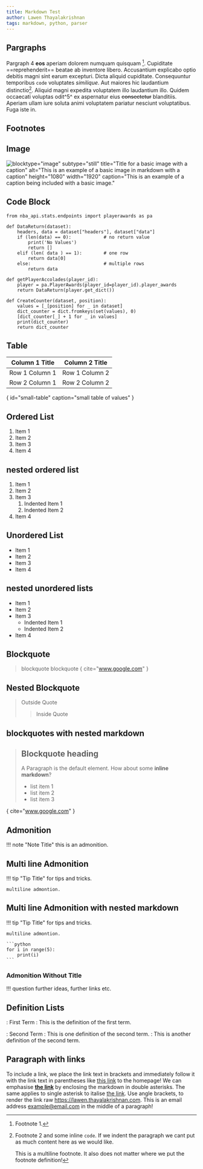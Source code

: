 ```yaml
---
title: Markdown Test
author: Lawen Thayalakrishnan
tags: markdown, python, parser
---
```


## Pargraphs

Pargraph 4 **eos** aperiam dolorem numquam quisquam [^1]. Cupiditate ==reprehenderit== beatae ab inventore libero. Accusantium explicabo optio debitis magni sint earum excepturi. Dicta aliquid cupiditate. Consequuntur temporibus `code` voluptates _similique_. Aut maiores hic laudantium distinctio[^2]. Aliquid magni expedita voluptatem illo laudantium illo. Quidem occaecati voluptas odit^5^ ex aspernatur eius ~~consectetur~~ blanditiis. Aperiam ullam iure soluta animi voluptatem pariatur nesciunt voluptatibus. Fuga iste in.

## Footnotes

[^1]:
    Footnote 1.

[^2]:
    Footnote 2 and some inline `code`.
    If we indent the paragraph we cant put as much content here as we would like.
    
    This is a multiline footnote. It also does not matter where we put the footnote definition!

## Image

![ blocktype="image" subtype="still" title="Title for a basic image with a caption" alt="This is an example of a basic image in markdown with a caption" height="1080" width="1920" caption="This is an example of a caption being included with a basic image." ](https://thayalakrishnan-lawen-prod-media.s3.ap-southeast-2.amazonaws.com/media/images/covers/image2.jpg)

## Code Block

```{ language="python" filename="playerawards.py" }
from nba_api.stats.endpoints import playerawards as pa

def DataReturn(dataset):
    headers, data = dataset["headers"], dataset["data"]
    if (len(data) == 0):            # no return value
        print('No Values')
        return []
    elif (len( data ) == 1):        # one row
        return data[0]
    else:                           # multiple rows
        return data

def getPlayerAccolades(player_id):
    player = pa.PlayerAwards(player_id=player_id).player_awards
    return DataReturn(player.get_dict())

def CreateCounter(dataset, position):
    values = [_[position] for _ in dataset]
    dict_counter = dict.fromkeys(set(values), 0)
    [dict_counter[_] + 1 for _ in values]
    print(dict_counter)
    return dict_counter
```

## Table

| Column 1 Title | Column 2 Title |
| ----------- | ----------- |
| Row 1 Column 1| Row 1 Column 2 |
| Row 2 Column 1| Row 2 Column 2 |
{ id="small-table" caption="small table of values" }

## Ordered List

1. Item 1
2. Item 2
3. Item 3
4. Item 4

## nested ordered list

1. Item 1
2. Item 2
3. Item 3
    1. Indented Item 1
    2. Indented Item 2
4. Item 4

## Unordered List

- Item 1
- Item 2
- Item 3
- Item 4

## nested unordered lists

- Item 1
- Item 2
- Item 3
    - Indented Item 1
    - Indented Item 2
- Item 4

## Blockquote

> blockquote
> blockquote
{ cite="www.google.com" }

## Nested Blockquote

> Outside Quote
>
> > Inside Quote
>

## blockquotes with nested markdown

>
> ## Blockquote heading
>
> A Paragraph is the default element. How about some **inline markdown**?
>
> - list item 1
> - list item 2
> - list item 3
>
{ cite="www.google.com" }

## Admonition

!!! note "Note Title"
    this is an admonition.

## Multi line Admonition

!!! tip "Tip Title"
    for tips and tricks.
    
    multiline admontion.

## Multi line Admonition with nested markdown

!!! tip "Tip Title"
    for tips and tricks.
    
    multiline admontion.
    
    ```python
    for i in range(5):
        print(i)
    ```

### Admonition Without Title

!!! question
    further ideas, further links etc.

## Definition Lists

: First Term
: This is the definition of the first term.

: Second Term
: This is one definition of the second term.
: This is another definition of the second term.

## Paragraph with links

To include a link, we place the link text in brackets and immediately follow it with the link text in parentheses like [this link](https://lawen.thayalakrishnan.com) to the homepage! We can emphasise **[the link](https://lawen.thayalakrishnan.com)** by enclosing the markdown in double asterisks. The same applies to single asterisk to italise [the link](https://lawen.thayalakrishnan.com). Use angle brackets, to render the link raw <https://lawen.thayalakrishnan.com>. This is an email address <example@email.com> in the middle of a paragraph!

